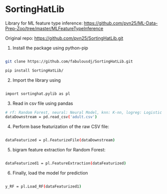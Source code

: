 # SortingHatLib

Library for ML feature type inference: https://github.com/pvn25/ML-Data-Prep-Zoo/tree/master/MLFeatureTypeInference

Original repo: https://github.com/pvn25/SortingHatLib.git

1. Install the package using python-pip

```bash

git clone https://github.com/fabulousdj/SortingHatLib.git

pip install SortingHatLib/
```
2. Import the library using 

```bash

import sortinghat.pylib as pl

```
3. Read in csv file using pandas


```bash
# rf: Random Forest, neural: Neural Model, knn: K-nn, logreg: Logistic Regression, svm: RBF_SVM
dataDownstream = pd.read_csv('adult.csv')

```

4. Perform base featurization of the raw CSV file:

```bash

dataFeaturized = pl.FeaturizeFile(dataDownstream)

```

5. bigram feature extraction for Random Forest:

```bash

dataFeaturized1 = pl.FeatureExtraction(dataFeaturized)

```

6. Finally, load the model for prediction

```bash

y_RF = pl.Load_RF(dataFeaturized1)

```



